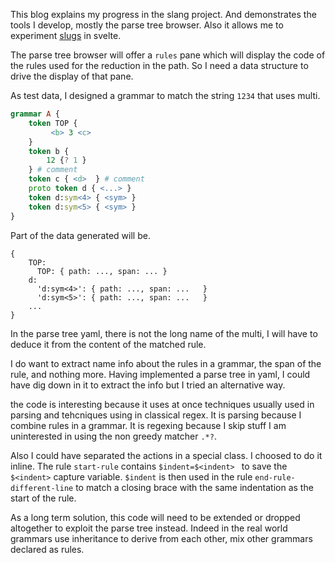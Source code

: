 This blog explains my progress in the slang project. And demonstrates the
tools I develop, mostly the parse tree browser.
Also it allows me to experiment [slugs](https://kit.svelte.dev/docs/routing) in svelte.


The parse tree browser will offer a `rules` pane which will display
the code of the rules used for the reduction in the path.
So I need a data structure to drive the display of that pane.


As test data, I designed a grammar to match the string `1234` that uses  multi.

```raku
grammar A {
    token TOP { 
         <b> 3 <c> 
    }
    token b { 
        12 {? 1 }
    } # comment 
    token c { <d>  } # comment
    proto token d { <...> }
    token d:sym<4> { <sym> }
    token d:sym<5> { <sym> }
}
```

Part of the data generated will be.

```
{  
    TOP: 
      TOP: { path: ..., span: ... }
    d: 
      'd:sym<4>': { path: ..., span: ...   }
      'd:sym<5>': { path: ..., span: ...   }
    ...
}
```

In the parse tree yaml, there is not the long name of the multi, I will
have to deduce it from the content of the matched rule.


I do want to extract name info about the rules in a grammar, the span of
the rule, and nothing more. Having implemented a parse tree in yaml, I could have dig
down in it to extract the info but I tried an alternative way.

the code is interesting because it uses at once techniques usually used in
parsing and tehcniques using in classical regex. It is parsing because I
combine rules in a grammar. It is regexing because I skip stuff I am
uninterested in using the non greedy matcher `.*?`.

Also I could have separated the actions in a special class.
I choosed to do it inline.
The rule `start-rule` contains `$indent=$<indent> ` to save
the `$<indent>` capture variable. `$indent` is then used in the rule
`end-rule-different-line` to match a closing brace with the same indentation
as the start of the rule.

As a long term solution, this code will need to be extended or dropped
altogether to exploit the parse tree instead. Indeed in the real world grammars
use inheritance to derive from each other, mix other grammars declared as
rules.

